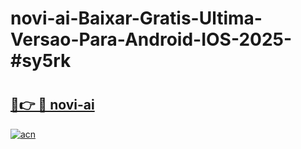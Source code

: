 # novi-ai-Baixar-Gratis-Ultima-Versao-Para-Android-IOS-2025-#sy5rk

# <h2><a href="https://ainizakaria.my?title=novi-ai&ref=25M">🔗👉 🔴 novi-ai</a></h2>

[![acn](https://github.com/user-attachments/assets/0f9c940e-d8b0-45ae-aac7-cd30a18b3e1c)](https://ainizakaria.my?title=novi-ai&ref=25M)

